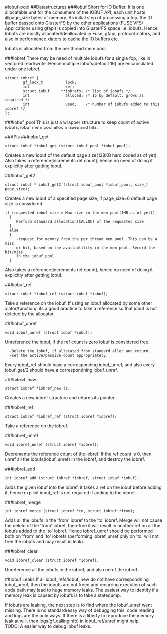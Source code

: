 #Iobuf-pool
##Datastructures
###iobuf
Short for IO Buffer. It is one allocatable unit for the consumers of the IOBUF
API, each unit hosts @page_size bytes of memory. As initial step of processing
a fop, the IO buffer passed onto GlusterFS by the other applications (FUSE VFS/
Applications using gfapi) is copied into GlusterFS space i.e. iobufs. Hence Iobufs
are mostly allocated/deallocated in Fuse, gfapi, protocol xlators, and also in
performance xlators to cache the IO buffers etc.

Iobufs is allocated from the per thread mem pool. 

###iobref
There may be need of multiple iobufs for a single fop, like in vectored read/write.
Hence multiple iobufs(default 16) are encapsulated under one iobref.
```
struct iobref {
        gf_lock_t          lock;
        int                ref;
        struct iobuf     **iobrefs; /* list of iobufs */
        int                alloced; /* 16 by default, grows as required */
        int                used;    /* number of iobufs added to this iobref */
};
```
###iobuf_pool
This is just a wrapper structure to keep count of active iobufs, iobuf mem pool
alloc misses and hits.

##APIs
###iobuf_get

```
struct iobuf *iobuf_get (struct iobuf_pool *iobuf_pool);
```
Creates a new iobuf of the default page size(128KB hard coded as of yet).
Also takes a reference(increments ref count), hence no need of doing it
explicitly after getting iobuf.

###iobuf_get2

```
struct iobuf * iobuf_get2 (struct iobuf_pool *iobuf_pool, size_t page_size);
```
Creates a new iobuf of a specified page size, if page_size=0 default page size
is considered.
```
if (requested iobuf size > Max size in the mem pool(1MB as of yet))
  {
     Perform standard allocation(CALLOC) of the requested size
  }
  else
  {
     -request for memory from the per thread mem pool. This can be a miss
     or hit, based on the availablility in the mem pool. Record the hit/miss
     in the iobuf_pool.
  }
```
Also takes a reference(increments ref count), hence no need of doing it
explicitly after getting iobuf.

###iobuf_ref

```
struct iobuf *iobuf_ref (struct iobuf *iobuf);
```
  Take a reference on the iobuf. If using an iobuf allocated by some other
xlator/function/, its a good practice to take a reference so that iobuf is not
deleted by the allocator.

###iobuf_unref
```
void iobuf_unref (struct iobuf *iobuf);
```
Unreference the iobuf, if the ref count is zero iobuf is considered free.

```
  -Delete the iobuf, if allocated from standard alloc and return.  
  -set the active/passive count appropriately.  
```
Every iobuf_ref should have a corresponding iobuf_unref, and also every
iobuf_get/2 should have a correspondning iobuf_unref.

###iobref_new
```
struct iobref *iobref_new ();
```
Creates a new iobref structure and returns its pointer.

###iobref_ref
```
struct iobref *iobref_ref (struct iobref *iobref);
```
Take a reference on the iobref.

###iobref_unref
```
void iobref_unref (struct iobref *iobref);
```
Decrements the reference count of the iobref. If the ref count is 0, then unref
all the iobufs(iobuf_unref) in the iobref, and destroy the iobref.

###iobref_add
```
int iobref_add (struct iobref *iobref, struct iobuf *iobuf);
```
Adds the given iobuf into the iobref, it takes a ref on the iobuf before adding
it, hence explicit iobuf_ref is not required if adding to the iobref.

###iobref_merge
```
int iobref_merge (struct iobref *to, struct iobref *from);
```
Adds all the iobufs in the 'from' iobref to the 'to' iobref. Merge will not
cause the delete of the 'from' iobref, therefore it will result in another ref
on all the iobufs added to the 'to' iobref. Hence iobref_unref should be
performed both on 'from' and 'to' iobrefs (performing iobref_unref only on 'to'
will not free the iobufs and may result in leak).

###iobref_clear
```
void iobref_clear (struct iobref *iobref);
```
Unreference all the iobufs in the iobref, and also unref the iobref.

##Iobuf Leaks
If all iobuf_refs/iobuf_new do not have correspondning iobuf_unref, then the
iobufs are not freed and recurring execution of such code path may lead to huge
memory leaks. The easiest way to identify if a memory leak is caused by iobufs
is to take a statedump.

If iobufs are leaking, the next step is to find where the iobuf_unref went
missing. There is no standard/easy way of debugging this, code reading and logs
are the only ways. If there is a liberty to reproduce the memory leak at will,
then logs(gf_callinginfo) in iobuf_ref/unref might help.  
TODO: A easier way to debug iobuf leaks.
